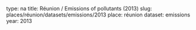type: na
title: Réunion / Emissions of pollutants (2013)
slug: places/réunion/datasets/emissions/2013
place: réunion
dataset: emissions
year: 2013
